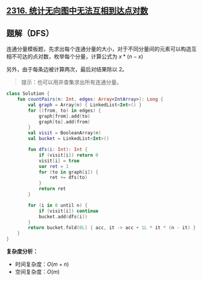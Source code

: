 ## [2316. 统计无向图中无法互相到达点对数](https://leetcode.cn/problems/count-unreachable-pairs-of-nodes-in-an-undirected-graph/description/)

## 题解（DFS）

连通分量模板题，先求出每个连通分量的大小，对于不同分量间的元素可以构造互相不可达的点对数，枚举每个分量，计算公式为 $x * (n - x)$

另外，由于每条边被计算两次，最后对结果除以 $2$。

> 提示：也可以用并查集求出所有连通分量。

``` Kotlin []
class Solution {
    fun countPairs(n: Int, edges: Array<IntArray>): Long {
        val graph = Array(n) { LinkedList<Int>() } 
        for ((from, to) in edges) {
            graph[from].add(to)
            graph[to].add(from)
        }
        val visit = BooleanArray(n)
        val bucket = LinkedList<Int>()

        fun dfs(i: Int): Int {
            if (visit[i]) return 0
            visit[i] = true
            var ret = 1
            for (to in graph[i]) {
                ret += dfs(to)
            }
            return ret
        }

        for (i in 0 until n) {
            if (visit[i]) continue
            bucket.add(dfs(i))
        }
        return bucket.fold(0L) { acc, it -> acc + 1L * it * (n - it) } / 2
    }
}
```

**复杂度分析：**

- 时间复杂度：$O(m + n)$
- 空间复杂度：$O(m)$
